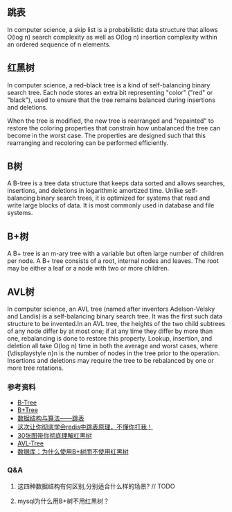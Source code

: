 
## 跳表
In computer science, a skip list is a probabilistic data structure that allows O(log n) search complexity as well as O(log n) insertion complexity within an ordered sequence of n elements.

## 红黑树
In computer science, a red–black tree is a kind of self-balancing binary search tree. Each node stores an extra bit representing "color" ("red" or "black"), used to ensure that the tree remains balanced during insertions and deletions.

When the tree is modified, the new tree is rearranged and "repainted" to restore the coloring properties that constrain how unbalanced the tree can become in the worst case. The properties are designed such that this rearranging and recoloring can be performed efficiently.

## B树
A B-tree is a tree data structure that keeps data sorted and allows searches, insertions, and deletions in logarithmic amortized time. Unlike self-balancing binary search trees, it is optimized for systems that read and write large blocks of data. It is most commonly used in database and file systems.

## B+树
A B+ tree is an m-ary tree with a variable but often large number of children per node. A B+ tree consists of a root, internal nodes and leaves. The root may be either a leaf or a node with two or more children.

## AVL树
In computer science, an AVL tree (named after inventors Adelson-Velsky and Landis) is a self-balancing binary search tree. It was the first such data structure to be invented.In an AVL tree, the heights of the two child subtrees of any node differ by at most one; if at any time they differ by more than one, rebalancing is done to restore this property. Lookup, insertion, and deletion all take O(log n) time in both the average and worst cases, where {\displaystyle n}n is the number of nodes in the tree prior to the operation. Insertions and deletions may require the tree to be rebalanced by one or more tree rotations.

### 参考资料
- [B-Tree](https://www.cpp.edu/~ftang/courses/CS241/notes/b-tree.htm)
- [B+Tree](https://en.wikipedia.org/wiki/B%2B_tree)
- [数据结构与算法——跳表](https://zhuanlan.zhihu.com/p/68516038)
- [这次让你彻底学会redis中跳表原理，不懂你打我！](https://blog.csdn.net/mffandxx/article/details/112284405)
- [30张图带你彻底理解红黑树](https://www.jianshu.com/p/e136ec79235c)
- [AVL-Tree](https://en.wikipedia.org/wiki/AVL_tree)
- [数据库：为什么使用B+树而不使用红黑树](https://blog.csdn.net/Fly_as_tadpole/article/details/88169841)

### Q&A
1. 这四种数据结构有何区别,分别适合什么样的场景?
// TODO



2. mysql为什么用B+树不用红黑树？